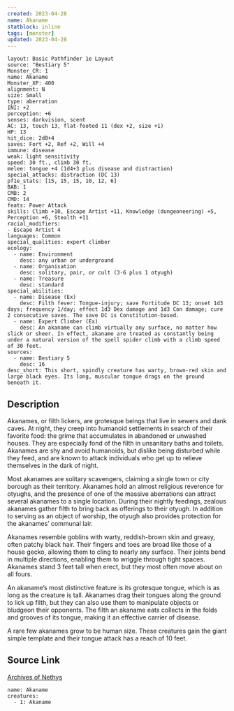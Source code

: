 ```yaml
---
created: 2023-04-28
name: Akaname
statblock: inline
tags: [monster]
updated: 2023-04-28
---
```

```statblock
layout: Basic Pathfinder 1e Layout
source: "Bestiary 5"
Monster_CR: 1
name: Akaname
Monster_XP: 400
alignment: N
size: Small
type: aberration
INI: +2
perception: +6
senses: darkvision, scent
AC: 13, touch 13, flat-footed 11 (dex +2, size +1)
HP: 13
hit_dice: 2d8+4
saves: Fort +2, Ref +2, Will +4
immune: disease
weak: light sensitivity
speed: 30 ft., climb 30 ft.
melee: tongue +4 (1d4+3 plus disease and distraction)
special_attacks: distraction (DC 13)
pf1e_stats: [15, 15, 15, 10, 12, 6]
BAB: 1
CMB: 2
CMD: 14
feats: Power Attack
skills: Climb +10, Escape Artist +11, Knowledge (dungeoneering) +5, Perception +6, Stealth +11
racial_modifiers:
- Escape Artist 4
languages: Common
special_qualities: expert climber
ecology:
  - name: Environment
    desc: any urban or underground
  - name: Organisation
    desc: solitary, pair, or cult (3-6 plus 1 otyugh)
  - name: Treasure
    desc: standard
special_abilities:
  - name: Disease (Ex)
    desc: Filth fever: Tongue-injury; save Fortitude DC 13; onset 1d3 days; frequency 1/day; effect 1d3 Dex damage and 1d3 Con damage; cure 2 consecutive saves. The save DC is Constitution-based.
  - name: Expert Climber (Ex)
    desc: An akaname can climb virtually any surface, no matter how slick or sheer. In effect, akaname are treated as constantly being under a natural version of the spell spider climb with a climb speed of 30 feet.
sources:
  - name: Bestiary 5
    desc: 16
desc_short: This short, spindly creature has warty, brown-red skin and large black eyes. Its long, muscular tongue drags on the ground beneath it.
```
## Description
Akanames, or filth lickers, are grotesque beings that live in sewers and dank caves. At night, they creep into humanoid settlements in search of their favorite food: the grime that accumulates in abandoned or unwashed houses. They are especially fond of the filth in unsanitary baths and toilets. Akanames are shy and avoid humanoids, but dislike being disturbed while they feed, and are known to attack individuals who get up to relieve themselves in the dark of night.

Most akanames are solitary scavengers, claiming a single town or city borough as their territory. Akanames hold an almost religious reverence for otyughs, and the presence of one of the massive aberrations can attract several akanames to a single location. During their nightly feedings, zealous akanames gather filth to bring back as offerings to their otyugh. In addition to serving as an object of worship, the otyugh also provides protection for the akanames’ communal lair.

Akanames resemble goblins with warty, reddish-brown skin and greasy, often patchy black hair. Their fingers and toes are broad like those of a house gecko, allowing them to cling to nearly any surface. Their joints bend in multiple directions, enabling them to wriggle through tight spaces. Akanames stand 3 feet tall when erect, but they most often move about on all fours.

An akaname’s most distinctive feature is its grotesque tongue, which is as long as the creature is tall. Akanames drag their tongues along the ground to lick up filth, but they can also use them to manipulate objects or bludgeon their opponents. The filth an akaname eats collects in the folds and grooves of its tongue, making it an effective carrier of disease.

A rare few akanames grow to be human size. These creatures gain the giant simple template and their tongue attack has a reach of 10 feet.
## Source Link
[Archives of Nethys](https://aonprd.com/MonsterDisplay.aspx?ItemName=Akaname)
```encounter-table
name: Akaname
creatures:
  - 1: Akaname
```
